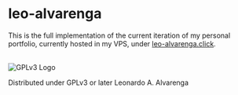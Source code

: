 # leo-alvarenga

This is the full implementation of the current iteration of my personal portfolio, currently hosted in my VPS, under [leo-alvarenga.click](https://leo-alvarenga.click).


\
![GPLv3 Logo](https://www.gnu.org/graphics/gplv3-with-text-136x68.png)

Distributed under GPLv3 or later 
Leonardo A. Alvarenga
